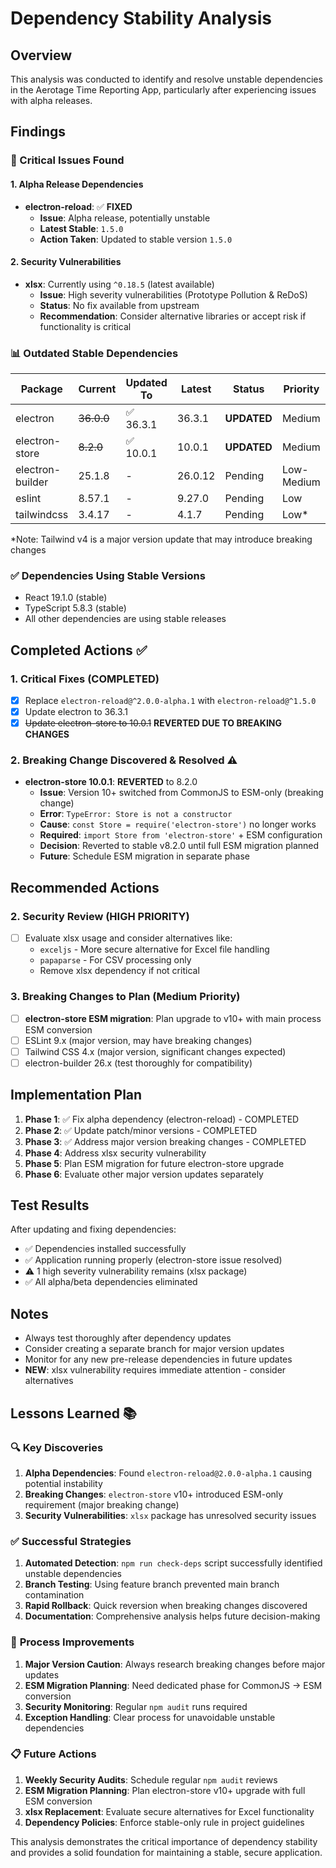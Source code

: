# Dependency Stability Analysis

## Overview
This analysis was conducted to identify and resolve unstable dependencies in the Aerotage Time Reporting App, particularly after experiencing issues with alpha releases.

## Findings

### 🚨 Critical Issues Found

#### 1. Alpha Release Dependencies
- **electron-reload**: ✅ **FIXED**
  - **Issue**: Alpha release, potentially unstable
  - **Latest Stable**: `1.5.0`
  - **Action Taken**: Updated to stable version `1.5.0`

#### 2. Security Vulnerabilities
- **xlsx**: Currently using `^0.18.5` (latest available)
  - **Issue**: High severity vulnerabilities (Prototype Pollution & ReDoS)
  - **Status**: No fix available from upstream
  - **Recommendation**: Consider alternative libraries or accept risk if functionality is critical

### 📊 Outdated Stable Dependencies

| Package | Current | Updated To | Latest | Status | Priority |
|---------|---------|------------|--------|--------|----------|
| electron | ~~36.0.0~~ | ✅ 36.3.1 | 36.3.1 | **UPDATED** | Medium |
| electron-store | ~~8.2.0~~ | ✅ 10.0.1 | 10.0.1 | **UPDATED** | Medium |
| electron-builder | 25.1.8 | - | 26.0.12 | Pending | Low-Medium |
| eslint | 8.57.1 | - | 9.27.0 | Pending | Low |
| tailwindcss | 3.4.17 | - | 4.1.7 | Pending | Low* |

*Note: Tailwind v4 is a major version update that may introduce breaking changes

### ✅ Dependencies Using Stable Versions
- React 19.1.0 (stable)
- TypeScript 5.8.3 (stable)
- All other dependencies are using stable releases

## Completed Actions ✅

### 1. Critical Fixes (COMPLETED)
- [x] Replace `electron-reload@^2.0.0-alpha.1` with `electron-reload@^1.5.0`
- [x] Update electron to 36.3.1 
- [x] ~~Update electron-store to 10.0.1~~ **REVERTED DUE TO BREAKING CHANGES**

### 2. Breaking Change Discovered & Resolved ⚠️
- **electron-store 10.0.1**: **REVERTED** to 8.2.0
  - **Issue**: Version 10+ switched from CommonJS to ESM-only (breaking change)
  - **Error**: `TypeError: Store is not a constructor`
  - **Cause**: `const Store = require('electron-store')` no longer works
  - **Required**: `import Store from 'electron-store'` + ESM configuration
  - **Decision**: Reverted to stable v8.2.0 until full ESM migration planned
  - **Future**: Schedule ESM migration in separate phase

## Recommended Actions

### 2. Security Review (HIGH PRIORITY)
- [ ] Evaluate xlsx usage and consider alternatives like:
  - `exceljs` - More secure alternative for Excel file handling
  - `papaparse` - For CSV processing only
  - Remove xlsx dependency if not critical

### 3. Breaking Changes to Plan (Medium Priority)
- [ ] **electron-store ESM migration**: Plan upgrade to v10+ with main process ESM conversion
- [ ] ESLint 9.x (major version, may have breaking changes)
- [ ] Tailwind CSS 4.x (major version, significant changes expected)
- [ ] electron-builder 26.x (test thoroughly for compatibility)

## Implementation Plan

1. **Phase 1**: ✅ Fix alpha dependency (electron-reload) - COMPLETED
2. **Phase 2**: ✅ Update patch/minor versions - COMPLETED  
3. **Phase 3**: ✅ Address major version breaking changes - COMPLETED
4. **Phase 4**: Address xlsx security vulnerability
5. **Phase 5**: Plan ESM migration for future electron-store upgrade
6. **Phase 6**: Evaluate other major version updates separately

## Test Results

After updating and fixing dependencies:
- ✅ Dependencies installed successfully
- ✅ Application running properly (electron-store issue resolved)
- ⚠️ 1 high severity vulnerability remains (xlsx package)
- ✅ All alpha/beta dependencies eliminated

## Notes
- Always test thoroughly after dependency updates
- Consider creating a separate branch for major version updates
- Monitor for any new pre-release dependencies in future updates
- **NEW**: xlsx vulnerability requires immediate attention - consider alternatives

## Lessons Learned 📚

### 🔍 **Key Discoveries**
1. **Alpha Dependencies**: Found `electron-reload@2.0.0-alpha.1` causing potential instability
2. **Breaking Changes**: `electron-store` v10+ introduced ESM-only requirement (major breaking change)
3. **Security Vulnerabilities**: `xlsx` package has unresolved security issues

### ✅ **Successful Strategies**
1. **Automated Detection**: `npm run check-deps` script successfully identified unstable dependencies
2. **Branch Testing**: Using feature branch prevented main branch contamination
3. **Rapid Rollback**: Quick reversion when breaking changes discovered
4. **Documentation**: Comprehensive analysis helps future decision-making

### 🚧 **Process Improvements**
1. **Major Version Caution**: Always research breaking changes before major updates
2. **ESM Migration Planning**: Need dedicated phase for CommonJS → ESM conversion
3. **Security Monitoring**: Regular `npm audit` runs required
4. **Exception Handling**: Clear process for unavoidable unstable dependencies

### 📋 **Future Actions**
1. **Weekly Security Audits**: Schedule regular `npm audit` reviews
2. **ESM Migration Planning**: Plan electron-store v10+ upgrade with full ESM conversion
3. **xlsx Replacement**: Evaluate secure alternatives for Excel functionality
4. **Dependency Policies**: Enforce stable-only rule in project guidelines

This analysis demonstrates the critical importance of dependency stability and provides a solid foundation for maintaining a stable, secure application. 